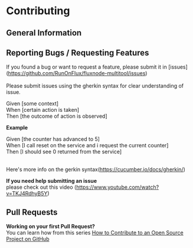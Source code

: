 # Contributing <br>

## General Information <br>


## Reporting Bugs / Requesting Features <br>
If you found a bug or want to request a feature, please submit it in [issues] <br> 
(https://github.com/RunOnFlux/fluxnode-multitool/issues) <br> <br>
Please submit issues using the gherkin syntax for clear understanding of issue. <br>

Given [some context]<br>
When [certain action is taken]<br>
Then [the outcome of action is observed] <br>

**Example** <br>

Given [the counter has advanced to 5]<br>
When [I call reset on the service and i request the current counter]<br>
Then [I should see 0 returned from the service] <br><br>

Here's more info on the gerkin syntax(https://cucumber.io/docs/gherkin/)

**If you need help submitting an issue**<br>
please check out this video (https://www.youtube.com/watch?v=TKJ4RdhyB5Y)

## Pull Requests
**Working on your first Pull Request?** <br>
You can learn how from this series [How to Contribute to an Open Source Project on GitHub](https://egghead.io/series/how-to-contribute-to-an-open-source-project-on-github)
